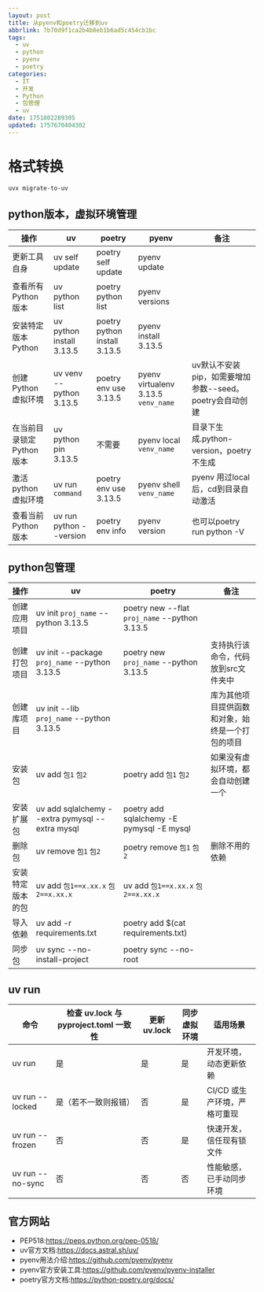 ```yaml
---
layout: post
title: 从pyenv和poetry迁移到uv
abbrlink: 7b70d9f1ca2b4b8eb1b6ad5c454cb1bc
tags:
  - uv
  - python
  - pyenv
  - poetry
categories:
  - IT
  - 开发
  - Python
  - 包管理
  - uv
date: 1751802289305
updated: 1757670404302
---
```


# 格式转换

```shell
uvx migrate-to-uv
```

## python版本，虚拟环境管理

| 操作              | uv                       | poetry                       | pyenv                               | 备注                                   |
| --------------- | ------------------------ | ---------------------------- | ----------------------------------- | ------------------------------------ |
| 更新工具自身          | uv self update           | poetry self update           | pyenv update                        |                                      |
| 查看所有Python版本    | uv python list           | poetry python list           | pyenv versions                      |                                      |
| 安装特定版本Python    | uv python install 3.13.5 | poetry python install 3.13.5 | pyenv install 3.13.5                |                                      |
| 创建Python虚拟环境    | uv venv --python 3.13.5  | poetry env use 3.13.5        | pyenv virtualenv 3.13.5 `venv_name` | uv默认不安装pip，如需要增加参数--seed。poetry会自动创建 |
| 在当前目录锁定Python版本 | uv python pin 3.13.5     | 不需要                          | pyenv local  `venv_name`            | 目录下生成.python-version，poetry不生成       |
| 激活python虚拟环境    | uv run `command`         | poetry env use 3.13.5        | pyenv shell `venv_name`             | pyenv 用过local后，cd到目录自动激活             |
| 查看当前Python版本    | uv run python --version  | poetry env info              | pyenv version                       | 也可以poetry run python -V              |

## python包管理

| 操作       | uv                                              | poetry                                        | 备注                       |
| -------- | ----------------------------------------------- | --------------------------------------------- | ------------------------ |
| 创建应用项目   | uv init `proj_name` --python 3.13.5             | poetry new --flat `proj_name` --python 3.13.5 |                          |
| 创建打包项目   | uv init --package `proj_name` --python 3.13.5   | poetry new `proj_name` --python 3.13.5        | 支持执行该命令，代码放到src文件夹中      |
| 创建库项目    | uv init --lib `proj_name` --python 3.13.5       |                                               | 库为其他项目提供函数和对象，始终是一个打包的项目 |
| 安装包      | uv add `包1` `包2`                                | poetry add `包1` `包2`                          | 如果没有虚拟环境，都会自动创建一个        |
| 安装扩展包    | uv add sqlalchemy --extra pymysql --extra mysql | poetry add sqlalchemy -E pymysql -E mysql     |                          |
| 删除包      | uv remove `包1` `包2`                             | poetry remove `包1` `包2`                       | 删除不用的依赖                  |
| 安装特定版本的包 | uv add `包1==x.xx.x` `包2==x.xx.x`                | uv add `包1==x.xx.x` `包2==x.xx.x`              |                          |
| 导入依赖     | uv add -r requirements.txt                      | poetry add \$(cat requirements.txt)           |                          |
| 同步包      | uv sync --no-install-project                    | poetry sync --no-root                         |                          |

## uv run

| 命令               | 检查 uv.lock 与 pyproject.toml 一致性 | 更新 uv.lock | 同步虚拟环境 | 适用场景              |
| ---------------- | ------------------------------- | ---------- | ------ | ----------------- |
| uv run           | 是                               | 是          | 是      | 开发环境，动态更新依赖       |
| uv run --locked  | 是（若不一致则报错）                      | 否          | 是      | CI/CD 或生产环境，严格可重现 |
| uv run --frozen  | 否                               | 否          | 是      | 快速开发，信任现有锁文件      |
| uv run --no-sync | 否                               | 否          | 否      | 性能敏感，已手动同步环境      |

## 官方网站

- PEP518:<https://peps.python.org/pep-0518/>
- uv官方文档:<https://docs.astral.sh/uv/>
- pyenv用法介绍:<https://github.com/pyenv/pyenv>
- pyenv官方安装工具:<https://github.com/pyenv/pyenv-installer>
- poetry官方文档:<https://python-poetry.org/docs/>
